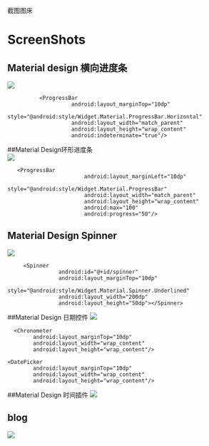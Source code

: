 截图图床
# ScreenShots
## Material design 横向进度条

![](https://github.com/wangxujie/ScreenShots/blob/master/screens/1.gif?raw=true)  

              <ProgressBar
                        android:layout_marginTop="10dp"
                        style="@android:style/Widget.Material.ProgressBar.Horizontal"
                        android:layout_width="match_parent"
                        android:layout_height="wrap_content"
                        android:indeterminate="true"/>

##Material Design环形进度条  
![](https://github.com/wangxujie/ScreenShots/blob/master/screens/2.gif?raw=true)

       <ProgressBar
                            android:layout_marginLeft="10dp"
                            style="@android:style/Widget.Material.ProgressBar"
                            android:layout_width="match_parent"
                            android:layout_height="wrap_content"
                            android:max="100"
                            android:progress="50"/>
## Material Design Spinner
![](https://github.com/wangxujie/ScreenShots/blob/master/screens/3.gif?raw=true)
 
         <Spinner
                    android:id="@+id/spinner"
                    android:layout_marginTop="10dp"
                    style="@android:style/Widget.Material.Spinner.Underlined"
                    android:layout_width="200dp"
                    android:layout_height="50dp"></Spinner>
##Material Design 日期控件
![](https://github.com/wangxujie/ScreenShots/blob/master/screens/4.gif?raw=true)
 
      <Chronometer
            android:layout_marginTop="10dp"
            android:layout_width="wrap_content"
            android:layout_height="wrap_content"/>

    <DatePicker
            android:layout_marginTop="10dp"
            android:layout_width="wrap_content"
            android:layout_height="wrap_content"/>

##Material Design 时间插件
![](https://github.com/wangxujie/ScreenShots/blob/master/screens/5.gif?raw=true)
 

## blog ##

![](https://github.com/wangxujie/ScreenShots/blob/master/blog/material%20design/dd.jpg)